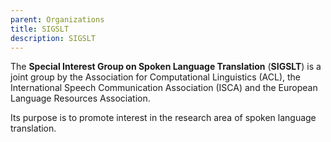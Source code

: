 ```yaml
---
parent: Organizations
title: SIGSLT
description: SIGSLT
---
```


The **Special Interest Group on Spoken Language Translation** (**SIGSLT**) is a joint group by the Association for Computational Linguistics (ACL), the International Speech Communication Association (ISCA) and the European Language Resources Association.

Its purpose is to promote interest in the research area of spoken language translation.
